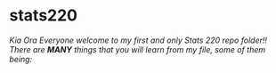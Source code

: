 # stats220

*Kia Ora Everyone welcome to my first and only Stats 220 repo folder!!*
*There are **MANY** things that you will learn from my file, some of them being:*








